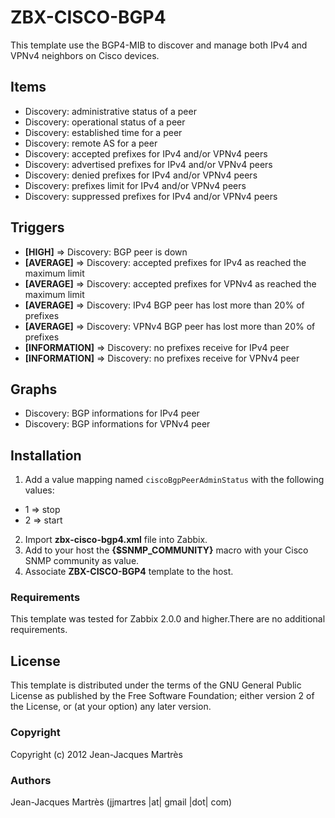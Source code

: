 ZBX-CISCO-BGP4
==============

This template use the BGP4-MIB to discover and manage both IPv4 and VPNv4 neighbors on Cisco devices.

Items
-----

  * Discovery: administrative status of a peer
  * Discovery: operational status of a peer
  * Discovery: established time for a peer
  * Discovery: remote AS for a peer
  * Discovery: accepted prefixes for IPv4 and/or VPNv4 peers
  * Discovery: advertised prefixes for IPv4 and/or VPNv4 peers
  * Discovery: denied prefixes for IPv4 and/or VPNv4 peers
  * Discovery: prefixes limit for IPv4 and/or VPNv4 peers
  * Discovery: suppressed prefixes for IPv4 and/or VPNv4 peers

Triggers
--------

  * **[HIGH]** => Discovery: BGP peer is down
  * **[AVERAGE]** => Discovery: accepted prefixes for IPv4 as reached the maximum limit
  * **[AVERAGE]** => Discovery: accepted prefixes for VPNv4 as reached the maximum limit
  * **[AVERAGE]** => Discovery: IPv4 BGP peer has lost more than 20% of prefixes
  * **[AVERAGE]** => Discovery: VPNv4 BGP peer has lost more than 20% of prefixes
  * **[INFORMATION]** => Discovery: no prefixes receive for IPv4 peer
  * **[INFORMATION]** => Discovery: no prefixes receive for VPNv4 peer

Graphs
------

  * Discovery: BGP informations for IPv4 peer
  * Discovery: BGP informations for VPNv4 peer

Installation
------------

1. Add a value mapping named `ciscoBgpPeerAdminStatus` with the following values:
  * 1 => stop
  * 2 => start
2. Import **zbx-cisco-bgp4.xml** file into Zabbix.
3. Add to your host the **{$SNMP_COMMUNITY}** macro with your Cisco SNMP community as value.
4. Associate **ZBX-CISCO-BGP4** template to the host.
 
### Requirements

This template was tested for Zabbix 2.0.0 and higher.There are no additional requirements.

License
-------

This template is distributed under the terms of the GNU General Public License as published by the Free Software Foundation; either version 2 of the  License, or (at your option) any later version.

### Copyright

  Copyright (c) 2012 Jean-Jacques Martrès

### Authors
  
  Jean-Jacques Martrès
  (jjmartres |at| gmail |dot| com)
